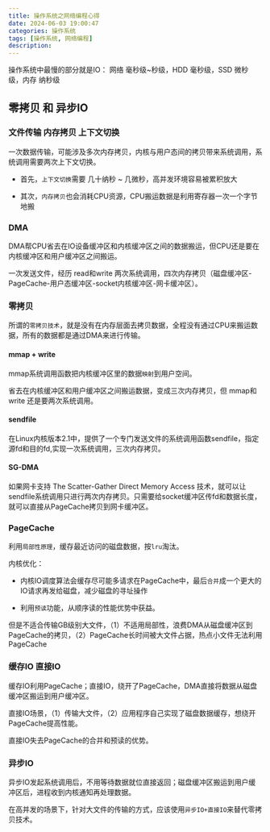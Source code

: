 ```yaml
---
title: 操作系统之网络编程心得
date: 2024-06-03 19:00:47
categories: 操作系统
tags: [操作系统, 网络编程]
description: 
---
```


操作系统中最慢的部分就是IO：
网络 毫秒级~秒级，HDD 毫秒级，SSD 微秒级，内存 纳秒级

## 零拷贝 和 异步IO

### 文件传输 内存拷贝 上下文切换

一次数据传输，可能涉及多次内存拷贝，内核与用户态间的拷贝带来系统调用，系统调用需要两次上下文切换。

* 首先，`上下文切换`需要 几十纳秒 ~ 几微秒，高并发环境容易被累积放大

* 其次，`内存拷贝`也会消耗CPU资源，CPU搬运数据是利用寄存器一次一个字节地搬

### DMA

DMA帮CPU省去在IO设备缓冲区和内核缓冲区之间的数据搬运，但CPU还是要在内核缓冲区和用户缓冲区之间搬运。

一次发送文件，经历 read和write 两次系统调用，四次内存拷贝（磁盘缓冲区-PageCache-用户态缓冲区-socket内核缓冲区-网卡缓冲区）。

### 零拷贝

所谓的`零拷贝技术`，就是没有在内存层面去拷贝数据，全程没有通过CPU来搬运数据，所有的数据都是通过DMA来进行传输。

#### mmap + write

mmap系统调用函数把内核缓冲区里的数据`映射`到用户空间。

省去在内核缓冲区和用户缓冲区之间搬运数据，变成三次内存拷贝，但 mmap和write 还是要两次系统调用。

#### sendfile

在Linux内核版本2.1中，提供了一个专门发送文件的系统调用函数sendfile，指定源fd和目的fd,实现一次系统调用，三次内存拷贝。

#### SG-DMA

如果网卡支持 The Scatter-Gather Direct Memory Access 技术，就可以让sendfile系统调用只进行两次内存拷贝。只需要给socket缓冲区传fd和数据长度，就可以直接从PageCache拷贝到网卡缓冲区。

### PageCache

利用`局部性原理`，缓存最近访问的磁盘数据，按`lru`淘汰。

内核优化：

* 内核IO调度算法会缓存尽可能多请求在PageCache中，最后`合并`成一个更大的IO请求再发给磁盘，减少磁盘的寻址操作

* 利用`预读`功能，从顺序读的性能优势中获益。

但是不适合传输GB级别大文件，（1）不适用局部性，浪费DMA从磁盘缓冲区到PageCache的拷贝，（2）PageCache长时间被大文件占据，热点小文件无法利用PageCache

### 缓存IO 直接IO

缓存IO利用PageCache；直接IO，绕开了PageCache，DMA直接将数据从磁盘缓冲区搬运到用户缓冲区。

直接IO场景，（1）传输大文件，（2）应用程序自己实现了磁盘数据缓存，想绕开PageCache提高性能。

直接IO失去PageCache的合并和预读的优势。

### 异步IO

异步IO发起系统调用后，不用等待数据就位直接返回；磁盘缓冲区搬运到用户缓冲区后，进程收到内核通知再处理数据。

在高并发的场景下，针对大文件的传输的方式，应该使用`异步IO+直接IO`来替代零拷贝技术。

## 
